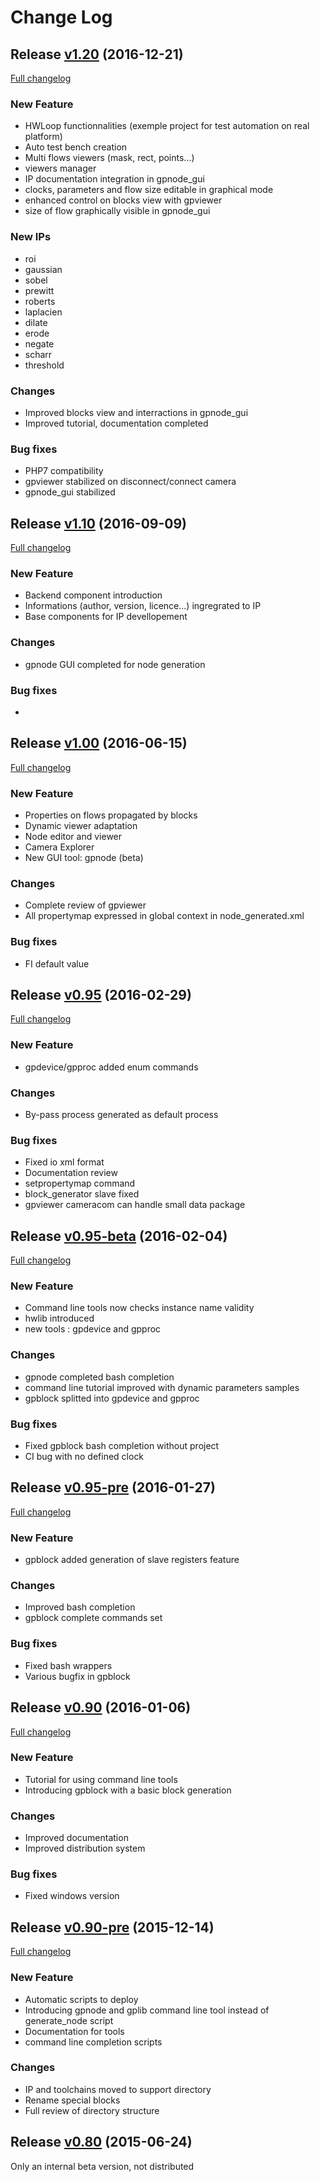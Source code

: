 # Change Log

## Release [v1.20](https://github.com/DreamIP/GPStudio/tree/v1.20) (2016-12-21)
[Full changelog](https://github.com/DreamIP/GPStudio/compare/v1.10...v1.20)

### New Feature
* HWLoop functionnalities (exemple project for test automation on real platform)
* Auto test bench creation
* Multi flows viewers (mask, rect, points...)
* viewers manager
* IP documentation integration in gpnode_gui
* clocks, parameters and flow size editable in graphical mode
* enhanced control on blocks view with gpviewer
* size of flow graphically visible in gpnode_gui

### New IPs
* roi
* gaussian
* sobel
* prewitt
* roberts
* laplacien
* dilate
* erode
* negate
* scharr
* threshold

### Changes
* Improved blocks view and interractions in gpnode_gui
* Improved tutorial, documentation completed

### Bug fixes
* PHP7 compatibility
* gpviewer stabilized on disconnect/connect camera
* gpnode_gui stabilized

## Release [v1.10](https://github.com/DreamIP/GPStudio/tree/v1.10) (2016-09-09)
[Full changelog](https://github.com/DreamIP/GPStudio/compare/v1.00...v1.10)

### New Feature
* Backend component introduction
* Informations (author, version, licence...) ingregrated to IP
* Base components for IP devellopement

### Changes
* gpnode GUI completed for node generation

### Bug fixes
* 

## Release [v1.00](https://github.com/DreamIP/GPStudio/tree/v1.00) (2016-06-15)
[Full changelog](https://github.com/DreamIP/GPStudio/compare/v0.95...v1.00)

### New Feature
* Properties on flows propagated by blocks
* Dynamic viewer adaptation
* Node editor and viewer
* Camera Explorer
* New GUI tool: gpnode (beta)

### Changes
* Complete review of gpviewer
* All propertymap expressed in global context in node_generated.xml

### Bug fixes
* FI default value

## Release [v0.95](https://github.com/DreamIP/GPStudio/tree/v0.95) (2016-02-29)
[Full changelog](https://github.com/DreamIP/GPStudio/compare/v0.95-beta...v0.95)

### New Feature
* gpdevice/gpproc added enum commands

### Changes
* By-pass process generated as default process

### Bug fixes
* Fixed io xml format
* Documentation review
* setpropertymap command
* block_generator slave fixed
* gpviewer cameracom can handle small data package

## Release [v0.95-beta](https://github.com/DreamIP/GPStudio/tree/v0.95-beta) (2016-02-04)
[Full changelog](https://github.com/DreamIP/GPStudio/compare/v0.95-pre...v0.95-beta)

### New Feature
* Command line tools now checks instance name validity
* hwlib introduced
* new tools : gpdevice and gpproc

### Changes
* gpnode completed bash completion
* command line tutorial improved with dynamic parameters samples
* gpblock splitted into gpdevice and gpproc

### Bug fixes
* Fixed gpblock bash completion without project
* CI bug with no defined clock

## Release [v0.95-pre](https://github.com/DreamIP/GPStudio/tree/v0.95-pre) (2016-01-27)
[Full changelog](https://github.com/DreamIP/GPStudio/compare/v0.90...v0.95-pre)

### New Feature
* gpblock added generation of slave registers feature

### Changes
* Improved bash completion
* gpblock complete commands set

### Bug fixes
* Fixed bash wrappers
* Various bugfix in gpblock

## Release [v0.90](https://github.com/DreamIP/GPStudio/tree/v0.90) (2016-01-06)
[Full changelog](https://github.com/DreamIP/GPStudio/compare/v0.90-pre...v0.90)

### New Feature
* Tutorial for using command line tools
* Introducing gpblock with a basic block generation

### Changes
* Improved documentation
* Improved distribution system

### Bug fixes
* Fixed windows version

## Release [v0.90-pre](https://github.com/DreamIP/GPStudio/tree/v0.90-pre) (2015-12-14)
[Full changelog](https://github.com/DreamIP/GPStudio/compare/v0.80...v0.90-pre)

### New Feature
* Automatic scripts to deploy
* Introducing gpnode and gplib command line tool instead of generate_node script
* Documentation for tools
* command line completion scripts

### Changes
* IP and toolchains moved to support directory
* Rename special blocks
* Full review of directory structure

## Release [v0.80](https://github.com/DreamIP/GPStudio/tree/v0.80) (2015-06-24)

Only an internal beta version, not distributed
